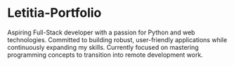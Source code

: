 # Letitia-Portfolio
Aspiring Full-Stack developer with a passion for Python and web technologies. Committed to building robust, user-friendly applications while continuously expanding my skills. Currently focused on mastering programming concepts to transition into remote development work.
